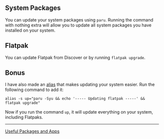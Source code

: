 ## System Packages
You can update your system packages using `paru`. 
Running the command with nothing extra will allow you to update all system packages you have installed on your system.

## Flatpak
You can update Flatpak from Discover or by running `flatpak upgrade`.

## Bonus
I have also made an [alias](https://github.com/Mato1111/archguide/blob/main/Docs/General%20Info.md#aliases) that makes updating your system easier. Run the following command to add it:
```
alias -s up="paru -Syu && echo '----- Updating flatpak -----' && flatpak upgrade"
```

Now if you run the command `up`, it will update everything on your system, including Flatpaks.

---
[Useful Packages and Apps](https://github.com/Mato1111/archguide/blob/main/Docs/Useful%20Packages%20and%20Apps.md)
